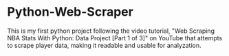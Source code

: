 # Python-Web-Scraper
This is my first python project following the video tutorial, "Web Scraping NBA Stats With Python: Data Project [Part 1 of 3]" on YouTube that attempts to scrape player data, making it readable and usable for analyzation.

